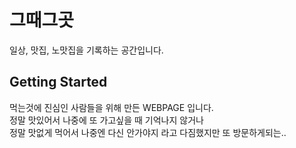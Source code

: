 <h1>그때그곳</h1>
일상, 맛집, 노맛집을 기록하는 공간입니다.

<h2>Getting Started</h2>
먹는것에 진심인 사람들을 위해 만든 WEBPAGE 입니다. <br>
정말 맛있어서 나중에 또 가고싶을 때 기억나지 않거나 <br>
정말 맛없게 먹어서 나중엔 다신 안가야지 라고 다짐했지만 또 방문하게되는..<br>



